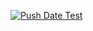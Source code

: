 [![Push Date Test](https://github.com/Safuze/hello.app/actions/workflows/test_workflow.yml/badge.svg)](https://github.com/Safuze/hello.app/actions/workflows/test_workflow.yml)
